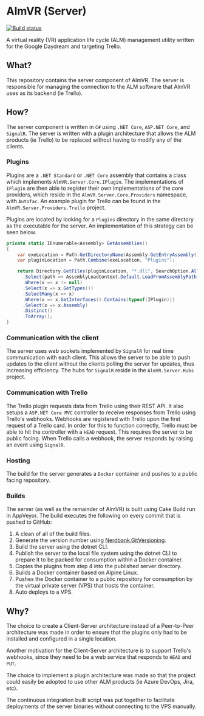 # AlmVR (Server)
[![Build status](https://ci.appveyor.com/api/projects/status/9s2ln2oi41tpxhcl/branch/master?svg=true)](https://ci.appveyor.com/project/ccrutchf/almvr-server/branch/master)

A virtual reality (VR) application life cycle (ALM) management utility written for the Google Daydream and targeting Trello.

## What?
This repository contains the server component of AlmVR.  The server is responsible for managing the connection to the ALM software that AlmVR uses as its backend (ie Trello).

## How?
The server component is written in `C#` using `.NET Core`, `ASP.NET Core`, and `SignalR`.  The server is written with a plugin architecture that allows the ALM products (ie Trello) to be replaced without having to modify any of the clients.

### Plugins
Plugins are a `.NET Standard` or `.NET Core` assembly that contains a class which implements `AlmVR.Server.Core.IPlugin`.  The implementations of `IPlugin` are then able to register their own implementations of the core providers, which reside in the `AlmVR.Server.Core.Providers` namespace, with `Autofac`.  An example plugin for Trello can be found in the `AlmVR.Server.Providers.Trello` project.

Plugins are located by looking for a `Plugins` directory in the same directory as the executable for the server.  An implementation of this strategy can be seen below.

```csharp
private static IEnumerable<Assembly> GetAssemblies()
{
    var exeLocation = Path.GetDirectoryName(Assembly.GetEntryAssembly().Location);
    var pluginLocation = Path.Combine(exeLocation, "Plugins");

    return Directory.GetFiles(pluginLocation, "*.dll", SearchOption.AllDirectories)
      .Select(path => AssemblyLoadContext.Default.LoadFromAssemblyPath(path))
      .Where(x => x != null)
      .Select(x => x.GetTypes())
      .SelectMany(x => x)
      .Where(x => x.GetInterfaces().Contains(typeof(IPlugin)))
      .Select(x => x.Assembly)
      .Distinct()
      .ToArray();
}
```

### Communication with the client
The server uses web sockets implemented by `SignalR` for real time communication with each client.  This allows the server to be able to push updates to the client without the clients polling the server for updates, thus increasing efficiency.  The hubs for `SignalR` reside in the `AlmVR.Server.Hubs` project.

### Communication with Trello
The Trello plugin requests data from Trello using their REST API.  It also setups a `ASP.NET Core MVC` controller to receive responses from Trello using Trello's webhooks.  Webhooks are registered with Trello upon the first request of a Trello card.  In order for this to function correctly, Trello must be able to hit the controller with a `HEAD` request.  This requires the server to be public facing.  When Trello calls a webhook, the server responds by raising an event using `SignalR`.

### Hosting
The build for the server generates a `Docker` container and pushes to a public facing repository.

### Builds
The server (as well as the remainder of AlmVR) is built using Cake Build run in AppVeyor.  The build executes the following on every commit that is pushed to GitHub:
1. A clean of all of the build files.
2. Generate the version number using [Nerdbank.GitVersioning](https://github.com/AArnott/Nerdbank.GitVersioning).
3. Build the server using the dotnet CLI.
4. Publish the server to the local file system using the dotnet CLI to prepare it to be packed for consumption within a Docker container.
5. Copies the plugins from step 4 into the published server directory.
6. Builds a Docker container based on Alpine Linux.
7. Pushes the Docker container to a public repository for consumption by the virtual private server (VPS) that hosts the container.
8. Auto deploys to a VPS.

## Why?
The choice to create a Client-Server architecture instead of a Peer-to-Peer architecture was made in order to ensure that the plugins only had to be installed and configured in a single location.

Another motivation for the Client-Server architecture is to support Trello's webhooks, since they need to be a web service that responds to `HEAD` and `PUT`.

The choice to implement a plugin architecture was made so that the project could easily be adopted to use other ALM products (ie Azure DevOps, Jira, etc).

The continuous integration built script was put together to facilitate deployments of the server binaries without connecting to the VPS manually.
